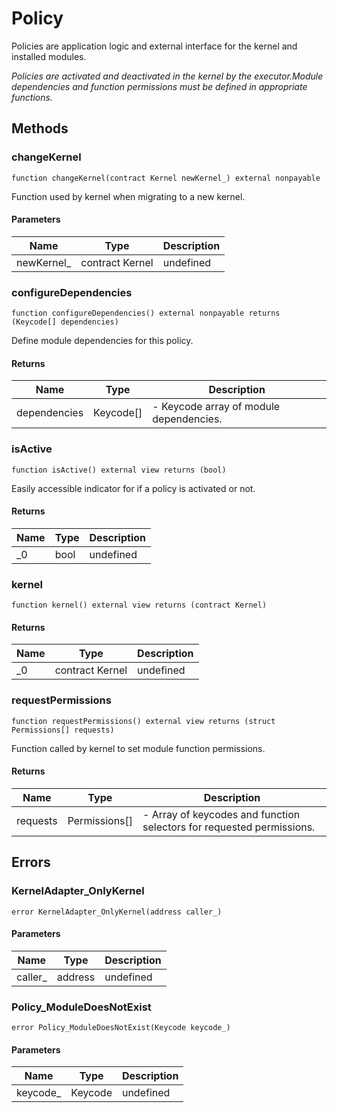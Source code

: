 # Policy





Policies are application logic and external interface for the kernel and installed modules.

*Policies are activated and deactivated in the kernel by the executor.Module dependencies and function permissions must be defined in appropriate functions.*

## Methods

### changeKernel

```solidity
function changeKernel(contract Kernel newKernel_) external nonpayable
```

Function used by kernel when migrating to a new kernel.



#### Parameters

| Name | Type | Description |
|---|---|---|
| newKernel_ | contract Kernel | undefined |

### configureDependencies

```solidity
function configureDependencies() external nonpayable returns (Keycode[] dependencies)
```

Define module dependencies for this policy.




#### Returns

| Name | Type | Description |
|---|---|---|
| dependencies | Keycode[] | - Keycode array of module dependencies. |

### isActive

```solidity
function isActive() external view returns (bool)
```

Easily accessible indicator for if a policy is activated or not.




#### Returns

| Name | Type | Description |
|---|---|---|
| _0 | bool | undefined |

### kernel

```solidity
function kernel() external view returns (contract Kernel)
```






#### Returns

| Name | Type | Description |
|---|---|---|
| _0 | contract Kernel | undefined |

### requestPermissions

```solidity
function requestPermissions() external view returns (struct Permissions[] requests)
```

Function called by kernel to set module function permissions.




#### Returns

| Name | Type | Description |
|---|---|---|
| requests | Permissions[] | - Array of keycodes and function selectors for requested permissions. |




## Errors

### KernelAdapter_OnlyKernel

```solidity
error KernelAdapter_OnlyKernel(address caller_)
```





#### Parameters

| Name | Type | Description |
|---|---|---|
| caller_ | address | undefined |

### Policy_ModuleDoesNotExist

```solidity
error Policy_ModuleDoesNotExist(Keycode keycode_)
```





#### Parameters

| Name | Type | Description |
|---|---|---|
| keycode_ | Keycode | undefined |



